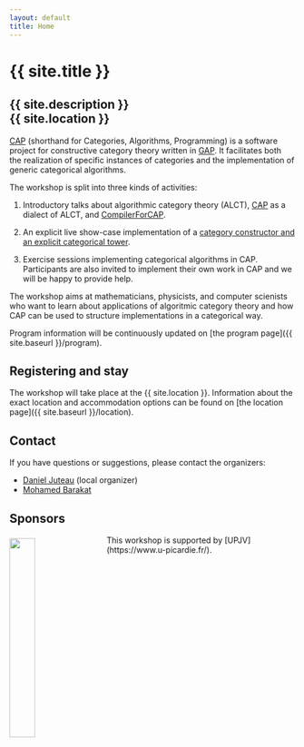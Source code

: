 ```yaml
---
layout: default
title: Home
---
```


# {{ site.title }}

## {{ site.description }}<br> {{ site.location }}

[CAP][CAP] (shorthand for Categories, Algorithms, Programming) is a
software project for constructive category theory written in
[GAP](http://www.gap-system.org).  It facilitates both the realization
of specific instances of categories and the implementation of generic
categorical algorithms.

The workshop is split into three kinds of activities:

1. Introductory talks about algorithmic category theory (ALCT), [CAP][CAP] as a dialect of ALCT, and [CompilerForCAP][CompilerForCAP].

2. An explicit live show-case implementation of a [category constructor and an explicit categorical tower](https://homalg-project.github.io/docs/CAP_project-based/).

3. Exercise sessions implementing categorical algorithms in CAP. Participants are also invited to implement their own work in CAP and we will be happy to provide help.

The workshop aims at mathematicians, physicists, and computer
scienists who want to learn about applications of algoritmic category
theory and how CAP can be used to structure implementations in a
categorical way.

Program information will be continuously updated on [the program page]({{ site.baseurl }}/program).

## Registering and stay

The workshop will take place at the {{ site.location }}. Information
about the exact location and accommodation options can be found on
[the location page]({{ site.baseurl }}/location).

## <a name="contact"></a> Contact

If you have questions or suggestions, please contact the organizers:

* [Daniel Juteau](mailto:daniel.juteau@u-picardie.fr) (local organizer)
* [Mohamed Barakat](mailto:mohamed.barakat@uni-siegen.de)

## Sponsors
<img style="float:left;width:30%;margin-top:5px;margin-right:20px;" src="{{ site.baseurl }}/public/logoUPJV_Bleu.png"/>
This workshop is supported by [UPJV](https://www.u-picardie.fr/).

<!-- BEGIN FOOTER -->

[CAP]: (http://homalg-project.github.io/CAP_project)
[CompilerForCAP]: (http://homalg-project.github.io/pkg/CompilerForCAP/)

<!-- END FOOTER -->
